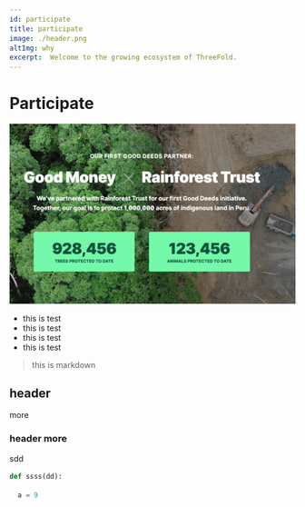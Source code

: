 ```yaml
---
id: participate
title: participate
image: ./header.png
altImg: why
excerpt:  Welcome to the growing ecosystem of ThreeFold.
---
```

# Participate

![](img/test22.png)

- this is test
- this is test
- this is test
- this is test

> this is markdown

## header

more

### header more

sdd

```python
def ssss(dd):

  a = 9
```

